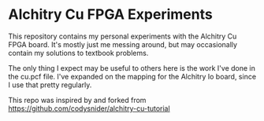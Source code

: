 # Alchitry Cu FPGA Experiments
This repository contains my personal experiments with the Alchitry Cu FPGA board. It's mostly just me messing around, but may occasionally contain my solutions to textbook problems. 

The only thing I expect may be useful to others here is the work I've done in the cu.pcf file. I've expanded on the mapping for the Alchitry Io board, since I use that pretty regularly. 

This repo was inspired by and forked from https://github.com/codysnider/alchitry-cu-tutorial
